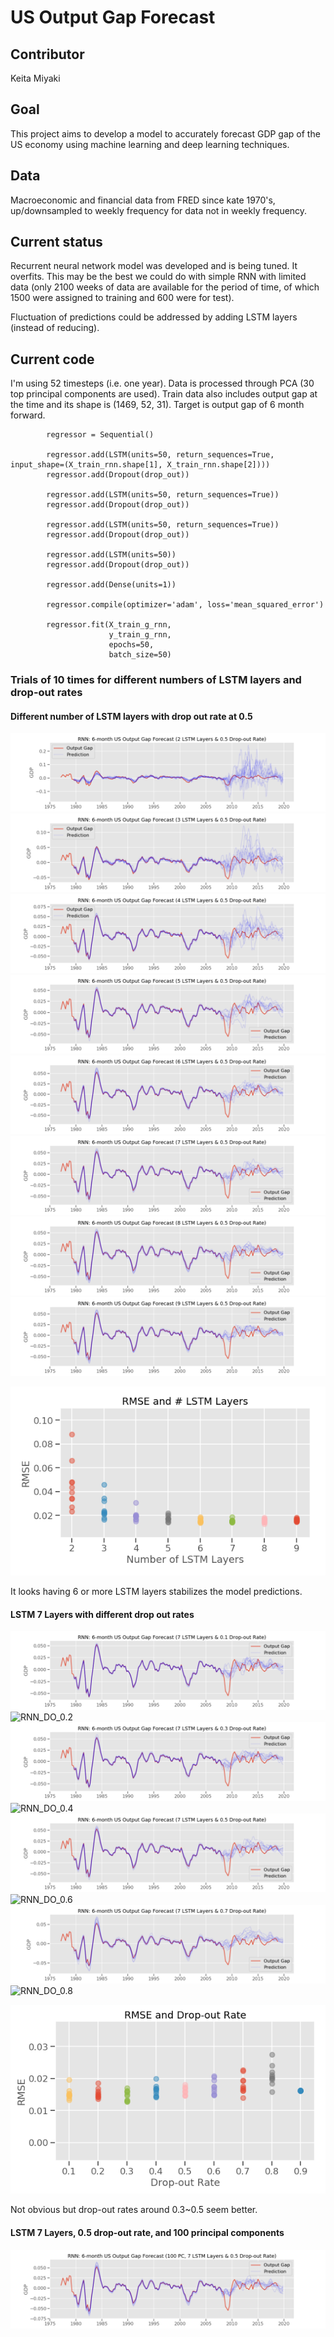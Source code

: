 # US Output Gap Forecast

## Contributor
Keita Miyaki

## Goal
This project aims to develop a model to accurately forecast GDP gap of the US economy using machine learning and deep learning techniques.

## Data
Macroeconomic and financial data from FRED since kate 1970's, up/downsampled to weekly frequency for data not in weekly frequency.

## Current status
Recurrent neural network model was developed and is being tuned. It overfits. This may be the best we could do with simple RNN with limited data (only 2100 weeks of data are available for the period of time, of which 1500 were assigned to training and 600 were for test).

Fluctuation of predictions could be addressed by adding LSTM layers (instead of reducing).

## Current code

I'm using 52 timesteps (i.e. one year). Data is processed through PCA (30 top principal components are used). Train data also includes output gap at the time and its shape is (1469, 52, 31). Target is output gap of 6 month forward.

```
        regressor = Sequential()

        regressor.add(LSTM(units=50, return_sequences=True, input_shape=(X_train_rnn.shape[1], X_train_rnn.shape[2])))
        regressor.add(Dropout(drop_out))

        regressor.add(LSTM(units=50, return_sequences=True))
        regressor.add(Dropout(drop_out))

        regressor.add(LSTM(units=50, return_sequences=True))
        regressor.add(Dropout(drop_out))

        regressor.add(LSTM(units=50))
        regressor.add(Dropout(drop_out))

        regressor.add(Dense(units=1))

        regressor.compile(optimizer='adam', loss='mean_squared_error')

        regressor.fit(X_train_g_rnn, 
                      y_train_g_rnn, 
                      epochs=50, 
                      batch_size=50)
```

### Trials of 10 times for different numbers of LSTM layers and drop-out rates

#### Different number of LSTM layers with drop out rate at 0.5
![RNN_LSTM_2](images/6m_gap_rnn_2_LSTM_0.5_dropout.png "LSTM 2")
![RNN_LSTM_3](images/6m_gap_rnn_3_LSTM_0.5_dropout.png "LSTM 3")
![RNN_LSTM_4](images/6m_gap_rnn_4_LSTM_0.5_dropout.png "LSTM 4")
![RNN_LSTM_5](images/6m_gap_rnn_5_LSTM_0.5_dropout.png "LSTM 5")
![RNN_LSTM_6](images/6m_gap_rnn_6_LSTM_0.5_dropout.png "LSTM 6")
![RNN_LSTM_7](images/6m_gap_rnn_7_LSTM_0.5_dropout.png "LSTM 7")
![RNN_LSTM_8](images/6m_gap_rnn_8_LSTM_0.5_dropout.png "LSTM 8")
![RNN_LSTM_9](images/6m_gap_rnn_9_LSTM_0.5_dropout.png "LSTM 9")

![LSTM_comparison](images/LSTM_layer_trial.png "comparison_LSTM")

It looks having 6 or more LSTM layers stabilizes the model predictions.

#### LSTM 7 Layers with different drop out rates
![RNN_DO_0.1](images/6m_gap_rnn_7_LSTM_0.1_dropout.png "DO_0.1")
![RNN_DO_0.2](images/6m_gap_rnn_7_LSTM_0.2_dropout.png "DO_0.2")
![RNN_DO_0.3](images/6m_gap_rnn_7_LSTM_0.3_dropout.png "DO_0.3")
![RNN_DO_0.4](images/6m_gap_rnn_7_LSTM_0.4_dropout.png "DO_0.4")
![RNN_DO_0.5](images/6m_gap_rnn_7_LSTM_0.5_dropout.png "DO_0.5")
![RNN_DO_0.6](images/6m_gap_rnn_7_LSTM_0.6_dropout.png "DO_0.6")
![RNN_DO_0.7](images/6m_gap_rnn_7_LSTM_0.7_dropout.png "DO_0.7")
![RNN_DO_0.8](images/6m_gap_rnn_7_LSTM_0.8_dropout.png "DO_0.8")

![drop_out_comparison](images/drop_out_trial.png "comparison_drop_out")

Not obvious but drop-out rates around 0.3~0.5 seem better.

#### LSTM 7 Layers, 0.5 drop-out rate, and 100 principal components
![RNN_100_pc](images/6m_gap_rnn_7_LSTM_0.7_dropout_100_pca.png "100 pc")

